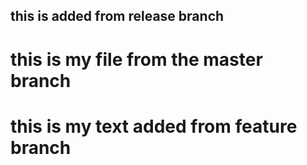 <h2> this is added from release branch </h2>
<h1> this is my file from the master branch </h1>
<h1> this is my text added from feature branch </h1>
